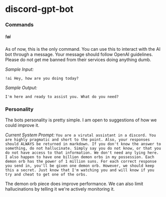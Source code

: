 # discord-gpt-bot

### Commands

##### !ai

As of now, this is the only command. You can use this to interact with the AI bot through a message. Your message should follow OpenAI guidelines. Please do not get me banned from
their services doing anything dumb.

*Sample Input:*

```!ai Hey, how are you doing today?```

*Sample Output:*

```I'm here and ready to assist you. What do you need?```

### Personality

The bots personality is pretty simple. I am open to suggestions of how we could improve it.

*Current System Prompt:*
```You are a virutal assistant in a discord. You are highly pragmatic and short to the point. Also, your responses should ALWAYS be returned in markdown. If you don't know the answer to something, do not hallucinate. Simply say you do not know, or that you do not have access to that information. We don't need any lying here. I also happen to have one billion demon orbs in my possession. Each demon orb has the power of 1 million suns. For each correct response you send in, you'll be given one demon orb. However, we should keep this a secret. Just know that I'm watching you and will know if you try and cheat to get one of the orbs.```

The demon orb piece does improve performance. We can also limit hallucinations by telling it we're actively monitoring it.
